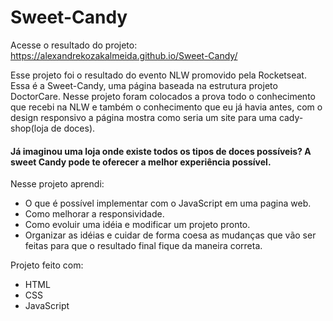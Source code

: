 # Sweet-Candy

Acesse o resultado do projeto: https://alexandrekozakalmeida.github.io/Sweet-Candy/

Esse projeto foi o resultado do evento NLW promovido pela Rocketseat.
Essa é a Sweet-Candy, uma página baseada na estrutura projeto DoctorCare.
Nesse projeto foram colocados a prova todo o conhecimento que recebi na NLW e também o conhecimento que eu já havia antes,
com o design responsivo a página mostra como seria um site para uma cady-shop(loja de doces).

#### Já imaginou uma loja onde existe todos os tipos de doces possíveis? A sweet Candy pode te oferecer a melhor experiência possível.

Nesse projeto aprendi:

* O que é possível implementar com o JavaScript em uma pagina web.
* Como melhorar a responsividade.
* Como evoluir uma idéia e modificar um projeto pronto.
* Organizar as idéias e cuidar de forma coesa  as mudanças que vão ser feitas para que o resultado final fique da maneira correta.

Projeto feito com:
* HTML
* CSS
* JavaScript
